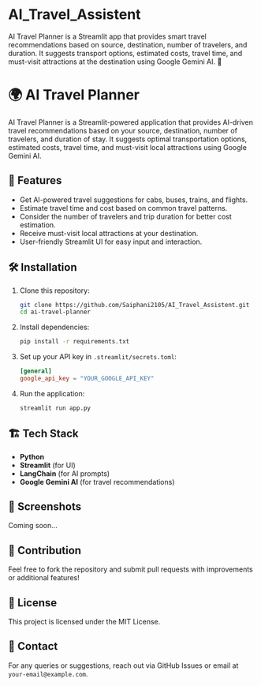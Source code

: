 # AI_Travel_Assistent
AI Travel Planner is a Streamlit app that provides smart travel recommendations based on source, destination, number of travelers, and duration. It suggests transport options, estimated costs, travel time, and must-visit attractions at the destination using Google Gemini AI. 🚀
# 🌍 AI Travel Planner

AI Travel Planner is a Streamlit-powered application that provides AI-driven travel recommendations based on your source, destination, number of travelers, and duration of stay. It suggests optimal transportation options, estimated costs, travel time, and must-visit local attractions using Google Gemini AI.

## 🚀 Features
- Get AI-powered travel suggestions for cabs, buses, trains, and flights.
- Estimate travel time and cost based on common travel patterns.
- Consider the number of travelers and trip duration for better cost estimation.
- Receive must-visit local attractions at your destination.
- User-friendly Streamlit UI for easy input and interaction.

## 🛠️ Installation
1. Clone this repository:
   ```bash
   git clone https://github.com/Saiphani2105/AI_Travel_Assistent.git
   cd ai-travel-planner
   ```
2. Install dependencies:
   ```bash
   pip install -r requirements.txt
   ```
3. Set up your API key in `.streamlit/secrets.toml`:
   ```toml
   [general]
   google_api_key = "YOUR_GOOGLE_API_KEY"
   ```
4. Run the application:
   ```bash
   streamlit run app.py
   ```

## 🏗️ Tech Stack
- **Python**
- **Streamlit** (for UI)
- **LangChain** (for AI prompts)
- **Google Gemini AI** (for travel recommendations)

## 📸 Screenshots
Coming soon...

## 🤝 Contribution
Feel free to fork the repository and submit pull requests with improvements or additional features!

## 📜 License
This project is licensed under the MIT License.

## 📩 Contact
For any queries or suggestions, reach out via GitHub Issues or email at `your-email@example.com`.

